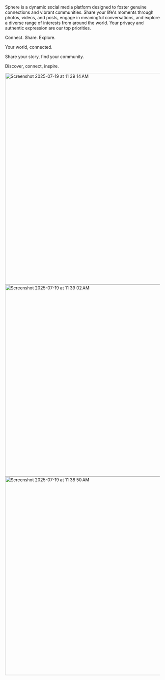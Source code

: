 Sphere is a dynamic social media platform designed to foster genuine connections and vibrant communities. Share your life's moments through photos, videos, and posts, engage in meaningful conversations, and explore a diverse range of interests from around the world. Your privacy and authentic expression are our top priorities.

Connect. Share. Explore.

Your world, connected.

Share your story, find your community.

Discover, connect, inspire.

<img width="1449" height="688" alt="Screenshot 2025-07-19 at 11 39 14 AM" src="https://github.com/user-attachments/assets/d5c3cd76-7762-4478-ba42-d9dda9b86c72" />
<img width="747" height="624" alt="Screenshot 2025-07-19 at 11 39 02 AM" src="https://github.com/user-attachments/assets/eebcbf02-087e-4c83-a42b-b180af3cf03d" />
<img width="1136" height="646" alt="Screenshot 2025-07-19 at 11 38 50 AM" src="https://github.com/user-attachments/assets/eb2ab8d1-51b1-4cea-94f0-84df608fa20b" />
